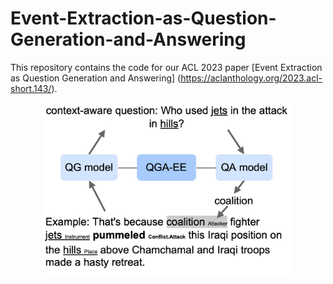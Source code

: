 # Event-Extraction-as-Question-Generation-and-Answering

This repository contains the code for our ACL 2023
paper [Event Extraction as Question Generation and Answering]
(https://aclanthology.org/2023.acl-short.143/).

<p align='center'>
  <img src='figures/qga-ee.jpg' width="400px">
</p>

